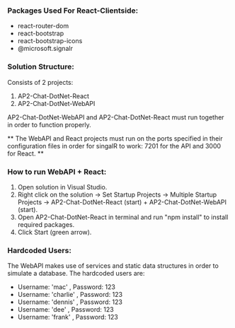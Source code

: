 ### Packages Used For React-Clientside:

- react-router-dom
- react-bootstrap
- react-bootstrap-icons
- @microsoft.signalr

### Solution Structure:

Consists of 2 projects:
1) AP2-Chat-DotNet-React
2) AP2-Chat-DotNet-WebAPI


AP2-Chat-DotNet-WebAPI and AP2-Chat-DotNet-React must run together in order to function properly.

** The WebAPI and React projects must run on the ports specified in their configuration files in order for singalR to work:
  7201 for the API and 3000 for React. **

### How to run WebAPI + React:
1) Open solution in Visual Studio.
2) Right click on the solution -> Set Startup Projects -> Multiple Startup Projects -> AP2-Chat-DotNet-React (start) + AP2-Chat-DotNet-WebAPI (start).
3) Open AP2-Chat-DotNet-React in terminal and run "npm install" to install required packages.
4) Click Start (green arrow).

### Hardcoded Users:
The WebAPI makes use of services and static data structures in order to simulate a database.
The hardcoded users are:
- Username: 'mac' , Password: 123
- Username: 'charlie' , Password: 123
- Username: 'dennis' , Password: 123
- Username: 'dee' , Password: 123
- Username: 'frank' , Password: 123
